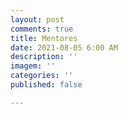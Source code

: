 ```yaml
---
layout: post
comments: true
title: Mentores
date: 2021-08-05 6:00 AM
description: ''
imagem: ''
categories: ''
published: false

---
```

